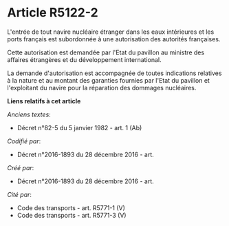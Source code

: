 # Article R5122-2

L'entrée de tout navire nucléaire étranger dans les eaux intérieures et les ports français est subordonnée à une autorisation
des autorités françaises.

Cette autorisation est demandée par l'Etat du pavillon au ministre des affaires étrangères et du développement international.

La demande d'autorisation est accompagnée de toutes indications relatives à la nature et au montant des garanties fournies
par l'Etat du pavillon et l'exploitant du navire pour la réparation des dommages nucléaires.

**Liens relatifs à cet article**

_Anciens textes_:

  - Décret n°82-5 du 5 janvier 1982 - art. 1 (Ab)

_Codifié par_:

  - Décret n°2016-1893 du 28 décembre 2016 - art.

_Créé par_:

  - Décret n°2016-1893 du 28 décembre 2016 - art.

_Cité par_:

  - Code des transports - art. R5771-1 (V)
  - Code des transports - art. R5771-3 (V)
